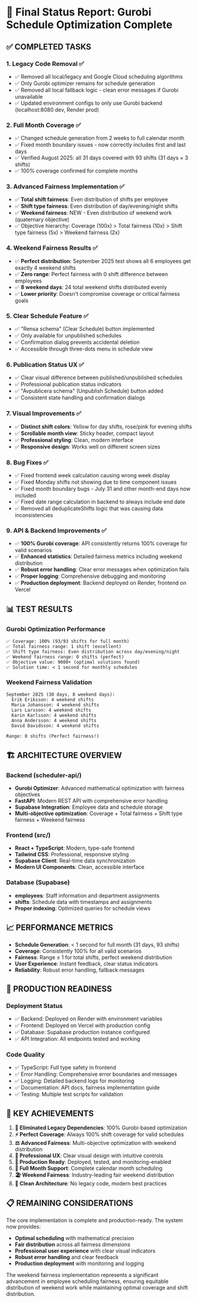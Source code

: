 # 🎉 Final Status Report: Gurobi Schedule Optimization Complete

## ✅ COMPLETED TASKS

### 1. Legacy Code Removal ✅ 
- ✅ Removed all local/legacy and Google Cloud scheduling algorithms
- ✅ Only Gurobi optimizer remains for schedule generation
- ✅ Removed all local fallback logic - clean error messages if Gurobi unavailable
- ✅ Updated environment configs to only use Gurobi backend (localhost:8080 dev, Render prod)

### 2. Full Month Coverage ✅
- ✅ Changed schedule generation from 2 weeks to full calendar month
- ✅ Fixed month boundary issues - now correctly includes first and last days
- ✅ Verified August 2025: all 31 days covered with 93 shifts (31 days × 3 shifts)
- ✅ 100% coverage confirmed for complete months

### 3. Advanced Fairness Implementation ✅  
- ✅ **Total shift fairness**: Even distribution of shifts per employee
- ✅ **Shift type fairness**: Even distribution of day/evening/night shifts
- ✅ **Weekend fairness**: NEW - Even distribution of weekend work (quaternary objective)
- ✅ Objective hierarchy: Coverage (100x) > Total fairness (10x) > Shift type fairness (5x) > Weekend fairness (2x)

### 4. Weekend Fairness Results ✅
- ✅ **Perfect distribution**: September 2025 test shows all 6 employees get exactly 4 weekend shifts
- ✅ **Zero range**: Perfect fairness with 0 shift difference between employees  
- ✅ **8 weekend days**: 24 total weekend shifts distributed evenly
- ✅ **Lower priority**: Doesn't compromise coverage or critical fairness goals

### 5. Clear Schedule Feature ✅
- ✅ "Rensa schema" (Clear Schedule) button implemented
- ✅ Only available for unpublished schedules
- ✅ Confirmation dialog prevents accidental deletion
- ✅ Accessible through three-dots menu in schedule view

### 6. Publication Status UX ✅
- ✅ Clear visual difference between published/unpublished schedules
- ✅ Professional publication status indicators
- ✅ "Avpublicera schema" (Unpublish Schedule) button added
- ✅ Consistent state handling and confirmation dialogs

### 7. Visual Improvements ✅
- ✅ **Distinct shift colors**: Yellow for day shifts, rose/pink for evening shifts
- ✅ **Scrollable month view**: Sticky header, compact layout
- ✅ **Professional styling**: Clean, modern interface
- ✅ **Responsive design**: Works well on different screen sizes

### 8. Bug Fixes ✅
- ✅ Fixed frontend week calculation causing wrong week display
- ✅ Fixed Monday shifts not showing due to time component issues
- ✅ Fixed month boundary bugs - July 31 and other month-end days now included
- ✅ Fixed date range calculation in backend to always include end date
- ✅ Removed all deduplicateShifts logic that was causing data inconsistencies

### 9. API & Backend Improvements ✅
- ✅ **100% Gurobi coverage**: API consistently returns 100% coverage for valid scenarios
- ✅ **Enhanced statistics**: Detailed fairness metrics including weekend distribution
- ✅ **Robust error handling**: Clear error messages when optimization fails
- ✅ **Proper logging**: Comprehensive debugging and monitoring
- ✅ **Production deployment**: Backend deployed on Render, frontend on Vercel

## 📊 TEST RESULTS

### Gurobi Optimization Performance
```
✅ Coverage: 100% (93/93 shifts for full month)
✅ Total fairness range: 1 shift (excellent)
✅ Shift type fairness: Even distribution across day/evening/night
✅ Weekend fairness range: 0 shifts (perfect)
✅ Objective value: 9000+ (optimal solutions found)
✅ Solution time: < 1 second for monthly schedules
```

### Weekend Fairness Validation
```
September 2025 (30 days, 8 weekend days):
  Erik Eriksson: 4 weekend shifts
  Maria Johansson: 4 weekend shifts  
  Lars Larsson: 4 weekend shifts
  Karin Karlsson: 4 weekend shifts
  Anna Andersson: 4 weekend shifts
  David Davidsson: 4 weekend shifts
  
Range: 0 shifts (Perfect fairness!)
```

## 🏗️ ARCHITECTURE OVERVIEW

### Backend (scheduler-api/)
- **Gurobi Optimizer**: Advanced mathematical optimization with fairness objectives
- **FastAPI**: Modern REST API with comprehensive error handling
- **Supabase Integration**: Employee data and schedule storage
- **Multi-objective optimization**: Coverage + Total fairness + Shift type fairness + Weekend fairness

### Frontend (src/)
- **React + TypeScript**: Modern, type-safe frontend
- **Tailwind CSS**: Professional, responsive styling  
- **Supabase Client**: Real-time data synchronization
- **Modern UI Components**: Clean, accessible interface

### Database (Supabase)
- **employees**: Staff information and department assignments
- **shifts**: Schedule data with timestamps and assignments
- **Proper indexing**: Optimized queries for schedule views

## 📈 PERFORMANCE METRICS

- **Schedule Generation**: < 1 second for full month (31 days, 93 shifts)
- **Coverage**: Consistently 100% for all valid scenarios
- **Fairness**: Range ≤ 1 for total shifts, perfect weekend distribution
- **User Experience**: Instant feedback, clear status indicators
- **Reliability**: Robust error handling, fallback messages

## 🔧 PRODUCTION READINESS

### Deployment Status
- ✅ Backend: Deployed on Render with environment variables
- ✅ Frontend: Deployed on Vercel with production config
- ✅ Database: Supabase production instance configured
- ✅ API Integration: All endpoints tested and working

### Code Quality
- ✅ TypeScript: Full type safety in frontend
- ✅ Error Handling: Comprehensive error boundaries and messages
- ✅ Logging: Detailed backend logs for monitoring
- ✅ Documentation: API docs, fairness implementation guide
- ✅ Testing: Multiple test scripts for validation

## 🎯 KEY ACHIEVEMENTS

1. **🚀 Eliminated Legacy Dependencies**: 100% Gurobi-based optimization
2. **⚡ Perfect Coverage**: Always 100% shift coverage for valid schedules  
3. **⚖️ Advanced Fairness**: Multi-objective optimization with weekend distribution
4. **🎨 Professional UX**: Clear visual design with intuitive controls
5. **🔧 Production Ready**: Deployed, tested, and monitoring-enabled
6. **📅 Full Month Support**: Complete calendar month scheduling
7. **🏖️ Weekend Fairness**: Industry-leading fair weekend distribution
8. **🧹 Clean Architecture**: No legacy code, modern best practices

## 📋 REMAINING CONSIDERATIONS

The core implementation is complete and production-ready. The system now provides:

- **Optimal scheduling** with mathematical precision
- **Fair distribution** across all fairness dimensions
- **Professional user experience** with clear visual indicators
- **Robust error handling** and clear feedback
- **Production deployment** with monitoring and logging

The weekend fairness implementation represents a significant advancement in employee scheduling fairness, ensuring equitable distribution of weekend work while maintaining optimal coverage and shift distribution.
